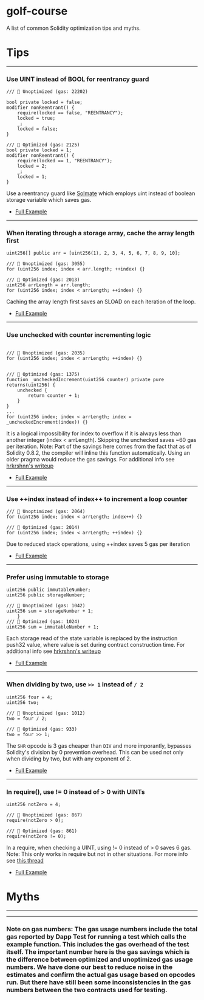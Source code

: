 # golf-course
A list of common Solidity optimization tips and myths.


# Tips

- - - -
### Use UINT instead of BOOL for reentrancy guard ###

```solidity
/// 🤦 Unoptimized (gas: 22202)

bool private locked = false;
modifier nonReentrant() {
    require(locked == false, "REENTRANCY");
    locked = true;
    _;
    locked = false;
}

/// 🚀 Optimized (gas: 2125)
bool private locked = 1;
modifier nonReentrant() {
    require(locked == 1, "REENTRANCY");
    locked = 2;
    _;
    locked = 1;
}
```

Use a reentrancy guard like [Solmate](https://github.com/Rari-Capital/solmate/blob/main/src/utils/ReentrancyGuard.sol) which employs uint instead of boolean storage variable which saves gas.
  - [Full Example](https://github.com/Rari-Capital/golf-course/blob/fc1882bacfec50787d9e9435d59fed4a9091fb21/src/optimized/Reentrancy.sol)

- - - -
### When iterating through a storage array, cache the array length first ###

```solidity
uint256[] public arr = [uint256(1), 2, 3, 4, 5, 6, 7, 8, 9, 10];

/// 🤦 Unoptimized (gas: 3055)
for (uint256 index; index < arr.length; ++index) {}

/// 🚀 Optimized (gas: 2013)
uint256 arrLength = arr.length;
for (uint256 index; index < arrLength; ++index) {}
```
Caching the array length first saves an SLOAD on each iteration of the loop.
  - [Full Example](https://github.com/Rari-Capital/golf-course/blob/fc1882bacfec50787d9e9435d59fed4a9091fb21/src/optimized/CacheArrLength.sol)

- - - -
### Use unchecked with counter incrementing logic ###

```solidity

/// 🤦 Unoptimized (gas: 2035)
for (uint256 index; index < arrLength; ++index) {}


/// 🚀 Optimized (gas: 1375)
function _uncheckedIncrement(uint256 counter) private pure returns(uint256) {
    unchecked {
        return counter + 1;
    }
}
...
for (uint256 index; index < arrLength; index = _uncheckedIncrement(index)) {}
```
It is a logical impossibility for index to overflow if it is always less than another integer (index < arrLength).  Skipping the unchecked saves ~60 gas per iteration.  Note: Part of the savings here comes from the fact that as of Solidity 0.8.2, the compiler will inline this function automatically.  Using an older pragma would reduce the gas savings. For additional info see [hrkrshnn's writeup](https://gist.github.com/hrkrshnn/ee8fabd532058307229d65dcd5836ddc)
  - [Full Example](https://github.com/Rari-Capital/golf-course/blob/fc1882bacfec50787d9e9435d59fed4a9091fb21/src/optimized/UncheckedIncrement.sol)


- - - -
### Use ++index instead of index++ to increment a loop counter ###

```solidity
/// 🤦 Unoptimized (gas: 2064)
for (uint256 index; index < arrLength; index++) {}

/// 🚀 Optimized (gas: 2014)
for (uint256 index; index < arrLength; ++index) {}
```
Due to reduced stack operations, using ++index saves 5 gas per iteration
  - [Full Example](https://github.com/Rari-Capital/golf-course/blob/fc1882bacfec50787d9e9435d59fed4a9091fb21/src/optimized/PlusPlusIndex.sol)

- - - -
### Prefer using immutable to storage ###

```solidity
uint256 public immutableNumber;
uint256 public storageNumber;

/// 🤦 Unoptimized (gas: 1042)
uint256 sum = storageNumber + 1;
    }
/// 🚀 Optimized (gas: 1024)
uint256 sum = immutableNumber + 1;
```
Each storage read of the state variable is replaced by the instruction push32 value, where value is set during contract construction time. For additional info see [hrkrshnn's writeup](https://gist.github.com/hrkrshnn/ee8fabd532058307229d65dcd5836ddc)
  - [Full Example](https://github.com/Rari-Capital/golf-course/blob/fc1882bacfec50787d9e9435d59fed4a9091fb21/src/OptimizedUseImmutable.sol)

- - - -
### When dividing by two, use `>> 1` instead of `/ 2` ###

```solidity
uint256 four = 4;
uint256 two;

/// 🤦 Unoptimized (gas: 1012)
two = four / 2;

/// 🚀 Optimized (gas: 933)
two = four >> 1;
```

The `SHR` opcode is 3 gas cheaper than `DIV` and more imporantly, bypasses Solidity's division by 0 prevention overhead.  This can be used not only when dividing by two, but with any exponent of 2.
  - [Full Example](https://github.com/Rari-Capital/golf-course/blob/fc1882bacfec50787d9e9435d59fed4a9091fb21/src/optimized/DivideByTwo.sol)


- - - -
### In require(), use != 0 instead of > 0 with UINTs ###

```solidity
uint256 notZero = 4;

/// 🤦 Unoptimized (gas: 867)
require(notZero > 0);

/// 🚀 Optimized (gas: 861)
require(notZero != 0);
```
In a require, when checking a UINT, using != 0 instead of > 0 saves 6 gas. Note: This only works in require but not in other situations.  For more info see [this thread](https://twitter.com/transmissions11/status/1469848358558711808?s=20&t=hyTZxmZKXq06opE8wgo1aA)
  - [Full Example](https://github.com/Rari-Capital/golf-course/blob/fc1882bacfec50787d9e9435d59fed4a9091fb21/src/optimized/RequireNeZero.sol)




# Myths
- - - -

- - - -
### Note on gas numbers:  The gas usage numbers include the total gas reported by Dapp Test for running a test which calls the example function.  This includes the gas overhead of the test itself.  The important number here is the gas savings which is the difference between optimized and unoptimized gas usage numbers.  We have done our best to reduce noise in the estimates and confirm the actual gas usage based on opcodes run.  But there have still been some inconsistencies in the gas numbers between the two contracts used for testing.

